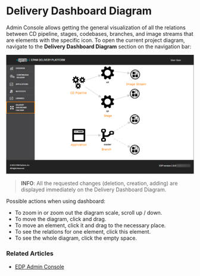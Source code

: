 # Delivery Dashboard Diagram

Admin Console allows getting the general visualization of all the relations between CD pipeline, stages, codebases, 
branches, and image streams that are elements with the specific icon.
To open the current project diagram, navigate to the **Delivery Dashboard Diagram** section on the navigation 
bar:

![dashboard](../readme-resource/dashboard.png "dashboard")

>**INFO**: All the requested changes (deletion, creation, adding) are displayed immediately on the Delivery Dashboard Diagram. 

Possible actions when using dashboard:

- To zoom in or zoom out the diagram scale, scroll up / down. 
- To move the diagram, click and drag. 
- To move an element, click it and drag to the necessary place.
- To see the relations for one element, click this element.
- To see the whole diagram, click the empty space.

### Related Articles

* [EDP Admin Console](https://github.com/epam/edp-admin-console#edp-admin-console)
